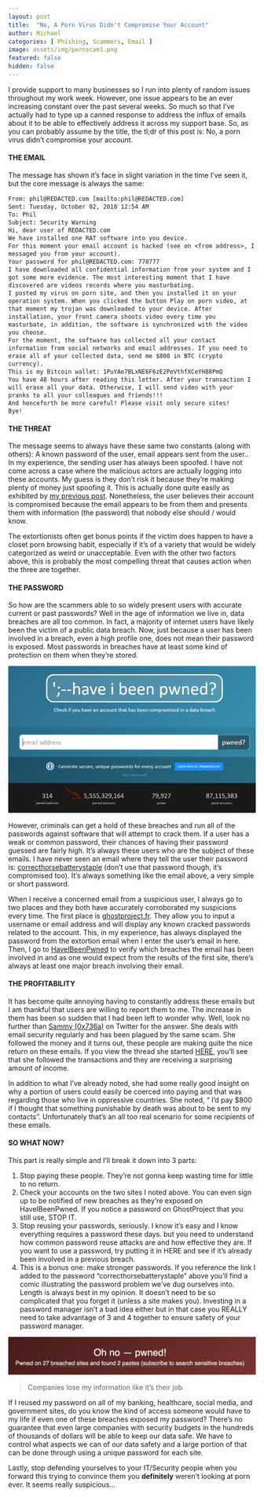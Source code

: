 ```yaml
---
layout: post
title:  "No, A Porn Virus Didn't Compromise Your Account"
author: Michael
categories: [ Phishing, Scammers, Email ]
image: assets/img/pornscam1.png
featured: false
hidden: false
---
```

I provide support to many businesses so I run into plenty of random issues throughout my work week. However, one issue appears to be an ever increasing constant over the past several weeks. So much so that I’ve actually had to type up a canned response to address the influx of emails about it to be able to effectively address it across my support base. So, as you can probably assume by the title, the tl;dr of this post is: No, a porn virus didn’t compromise your account.

#### THE EMAIL

The message has shown it’s face in slight variation in the time I’ve seen it, but the core message is always the same:
```
From: phil@REDACTED.com [mailto:phil@REDACTED.com]
Sent: Tuesday, October 02, 2018 12:54 AM
To: Phil
Subject: Security Warning
Hi, dear user of REDACTED.com
We have installed one RAT software into you device.
For this moment your email account is hacked (see on <from address>, I messaged you from your account).
Your password for phil@REDACTED.com: 778777
I have downloaded all confidential information from your system and I got some more evidence. The most interesting moment that I have discovered are videos records where you masturbating.
I posted my virus on porn site, and then you installed it on your operation system. When you clicked the button Play on porn video, at that moment my trojan was downloaded to your device. After installation, your front camera shoots video every time you masturbate, in addition, the software is synchronized with the video you choose.
For the moment, the software has collected all your contact information from social networks and email addresses. If you need to erase all of your collected data, send me $800 in BTC (crypto currency).
This is my Bitcoin wallet: 1PuYAe7BLxNE6F6zE2PeVthfXCeYH88PmQ
You have 48 hours after reading this letter. After your transaction I will erase all your data. Otherwise, I will send video with your pranks to all your colleagues and friends!!!
And henceforth be more careful! Please visit only secure sites!
Bye!
```

#### THE THREAT

The message seems to always have these same two constants (along with others): A known password of the user, email appears sent from the user..
In my experience, the sending user has always been spoofed. I have not come across a case where the malicious actors are actually logging into these accounts. My guess is they don’t risk it because they’re making plenty of money just spoofing it. This is actually done quite easily as exhibited by <a href="https://exploits.run/email-spoofing-netcat/">my previous post</a>. Nonetheless, the user believes their account is compromised because the email appears to be from them and presents them with information (the password) that nobody else should / would know.

The extortionists often get bonus points if the victim does happen to have a closet porn browsing habit, especially if it’s of a variety that would be widely categorized as weird or unacceptable. Even with the other two factors above, this is probably the most compelling threat that causes action when the three are together.

#### THE PASSWORD

So how are the scammers able to so widely present users with accurate current or past passwords? Well in the age of information we live in, data breaches are all too common. In fact, a majority of internet users have likely been the victim of a public data breach. Now, just because a user has been involved in a breach, even a high profile one, does not mean their password is exposed. Most passwords in breaches have at least some kind of protection on them when they’re stored.
<p><img src="/assets/img/pornscam1.png"></p>
However, criminals can get a hold of these breaches and run all of the passwords against software that will attempt to crack them. If a user has a weak or common password, their chances of having their password guessed are fairly high. It’s always these users who are the subject of these emails. I have never seen an email where they tell the user their password is: <a href="https://xkcd.com/936/">correcthorsebatterystaple</a> (don’t use that password though, it’s compromised too). It’s always something like the email above, a very simple or short password.

When I receive a concerned email from a suspicious user, I always go to two places and they both have accurately corroborated my suspicions every time. The first place is <a href="https://ghostproject.fr">ghostproject.fr</a>. They allow you to input a username or email address and will display any known cracked passwords related to the account. This, in my experience, has always displayed the password from the extortion email when I enter the user’s email in here. Then, I go to <a href="http://haveibeenpwned.com/">HaveIBeenPwned</a> to verify which breaches the email has been involved in and as one would expect from the results of the first site, there’s always at least one major breach involving their email.

#### THE PROFITABILITY

It has become quite annoying having to constantly address these emails but I am thankful that users are willing to report them to me. The increase in them has been so sudden that I had been left to wonder why. Well, look no further than <a href="https://twitter.com/0x736A">Sammy (0x736a)</a> on Twitter for the answer. She deals with email security regularly and has been plagued by the same scam. She followed the money and it turns out, these people are making quite the nice return on these emails. If you view the thread she started <a href="https://twitter.com/0x736A/status/1048948278287589377">HERE</a>, you’ll see that she followed the transactions and they are receiving a surprising amount of income.

In addition to what I’ve already noted, she had some really good insight on why a portion of users could easily be coerced into paying and that was regarding those who live in oppressive countries. She noted, “ I’d pay $800 if I thought that something punishable by death was about to be sent to my contacts”. Unfortunately that’s an all too real scenario for some recipients of these emails.

#### SO WHAT NOW?

This part is really simple and I’ll break it down into 3 parts:
<ol>
<li>Stop paying these people. They’re not gonna keep wasting time for little to no return.</li>
<li>Check your accounts on the two sites I noted above. You can even sign up to be notified of new breaches as they’re exposed on HaveIBeenPwned. If you notice a password on GhostProject that you still use, STOP IT.</li>
<li>Stop reusing your passwords, seriously. I know it’s easy and I know everything requires a password these days. but you need to understand how common password reuse attacks are and how effective they are. If you want to use a password, try putting it in HERE and see if it’s already been involved in a previous breach.</li>
<li>This is a bonus one: make stronger passwords. If you reference the link I added to the password “correcthorsebatterystaple” above you’ll find a comic illustrating the password problem we’ve dug ourselves into. Length is always best in my opinion. It doesn’t need to be so complicated that you forget it (unless a site makes you). Investing in a password manager isn’t a bad idea either but in that case you REALLY need to take advantage of 3 and 4 together to ensure safety of your password manager.</li>
</ol>
<p><img src="/assets/img/pornscam2.png">
<blockquote>Companies lose my information like it’s their job.</blockquote></p>

If I reused my password on all of my banking, healthcare, social media, and government sites, do you know the kind of access someone would have to my life if even one of these breaches exposed my password? There’s no guarantee that even large companies with security budgets in the hundreds of thousands of dollars will be able to keep our data safe. We have to control what aspects we can of our data safety and a large portion of that can be done through using a unique password for each site.

Lastly, stop defending yourselves to your IT/Security people when you forward this trying to convince them you <b>definitely</b> weren’t looking at porn ever. It seems really suspicious…
